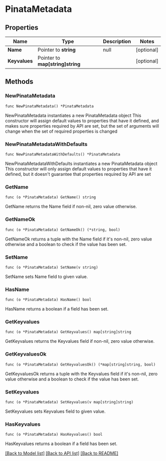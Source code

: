 # PinataMetadata

## Properties

Name | Type | Description | Notes
------------ | ------------- | ------------- | -------------
**Name** | Pointer to **string** | null | [optional] 
**Keyvalues** | Pointer to **map[string]string** |  | [optional] 

## Methods

### NewPinataMetadata

`func NewPinataMetadata() *PinataMetadata`

NewPinataMetadata instantiates a new PinataMetadata object
This constructor will assign default values to properties that have it defined,
and makes sure properties required by API are set, but the set of arguments
will change when the set of required properties is changed

### NewPinataMetadataWithDefaults

`func NewPinataMetadataWithDefaults() *PinataMetadata`

NewPinataMetadataWithDefaults instantiates a new PinataMetadata object
This constructor will only assign default values to properties that have it defined,
but it doesn't guarantee that properties required by API are set

### GetName

`func (o *PinataMetadata) GetName() string`

GetName returns the Name field if non-nil, zero value otherwise.

### GetNameOk

`func (o *PinataMetadata) GetNameOk() (*string, bool)`

GetNameOk returns a tuple with the Name field if it's non-nil, zero value otherwise
and a boolean to check if the value has been set.

### SetName

`func (o *PinataMetadata) SetName(v string)`

SetName sets Name field to given value.

### HasName

`func (o *PinataMetadata) HasName() bool`

HasName returns a boolean if a field has been set.

### GetKeyvalues

`func (o *PinataMetadata) GetKeyvalues() map[string]string`

GetKeyvalues returns the Keyvalues field if non-nil, zero value otherwise.

### GetKeyvaluesOk

`func (o *PinataMetadata) GetKeyvaluesOk() (*map[string]string, bool)`

GetKeyvaluesOk returns a tuple with the Keyvalues field if it's non-nil, zero value otherwise
and a boolean to check if the value has been set.

### SetKeyvalues

`func (o *PinataMetadata) SetKeyvalues(v map[string]string)`

SetKeyvalues sets Keyvalues field to given value.

### HasKeyvalues

`func (o *PinataMetadata) HasKeyvalues() bool`

HasKeyvalues returns a boolean if a field has been set.


[[Back to Model list]](../README.md#documentation-for-models) [[Back to API list]](../README.md#documentation-for-api-endpoints) [[Back to README]](../README.md)


